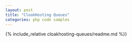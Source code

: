 ```yaml
---
layout: post
title: "CloakHosting Queues"
categories: php code samples
---
```


{% include_relative cloakhosting-queues/readme.md %}}

